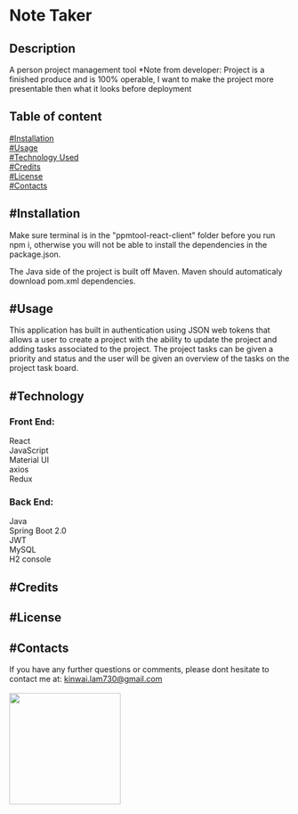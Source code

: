 # Note Taker

## Description
A person project management tool 
*Note from developer: Project is a finished produce and is 100% operable, I want to make the project more presentable then what it looks before deployment
## Table of content
[#Installation](#Installation)<br>
[#Usage](#Usage)<br>
[#Technology Used](#Technology)<br>
[#Credits](#Credits)<br>
[#License](#License)<br>
[#Contacts](#Contacts)
## #Installation
Make sure terminal is in the "ppmtool-react-client" folder before you run npm i, otherwise you will not be able to install the dependencies in the package.json.

The Java side of the project is built off Maven. Maven should automaticaly download pom.xml dependencies.

## #Usage
This application has built in authentication using JSON web tokens that allows a user to create a project with the ability to update the project and adding tasks associated to the project. The project tasks can be given a priority and status and the user will be given an overview of the tasks on the project task board. 

## #Technology

### Front End:<br>
React<br>
JavaScript<br>
Material UI<br>
axios<br>
Redux<br>


### Back End:<br>
Java<br>
Spring Boot 2.0<br>
JWT<br>
MySQL<br>
H2 console<br>

## #Credits

## #License

## #Contacts
If you have any further questions or comments, please dont hesitate to contact me at: <kinwai.lam730@gmail.com>
<br><br>
<img src="https://avatars2.githubusercontent.com/u/58892198?v=4" width="200"><br>